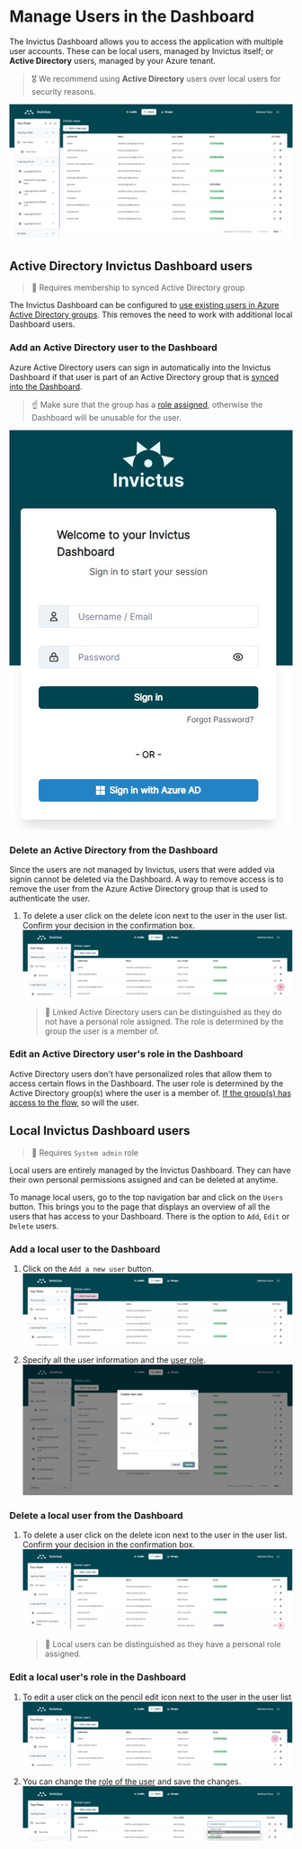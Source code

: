 # Manage Users in the Dashboard
The Invictus Dashboard allows you to access the application with multiple user accounts. These can be local users, managed by Invictus itself; or **Active Directory** users, managed by your Azure tenant.

> 🎖️ We recommend using **Active Directory** users over local users for security reasons.

![users overview](../images/v2_users1.png)

## Active Directory Invictus Dashboard users
> 👤 Requires membership to synced Active Directory group

The Invictus Dashboard can be configured to [use existing users in Azure Active Directory groups](./azureADSetup.md). This removes the need to work with additional local Dashboard users.

### Add an Active Directory user to the Dashboard
Azure Active Directory users can sign in automatically into the Invictus Dashboard if that user is part of an Active Directory group that is [synced into the Dashboard](./groupmanagement.md).

> ☝️ Make sure that the group has a [role assigned](./role-management.md), otherwise the Dashboard will be unusable for the user.

![Active Directory user sign in](../images/dashboard/AdminAccount/adminAccount-4.jpg)

### Delete an Active Directory from the Dashboard
Since the users are not managed by Invictus, users that were added via signin cannot be deleted via the Dashboard. A way to remove access is to remove the user from the Azure Active Directory group that is used to authenticate the user.

1. To delete a user click on the delete icon next to the user in the user list. Confirm your decision in the confirmation box.
  ![delete azure user](../images/delete-azure-user.PNG)
    > 👀 Linked Active Directory users can be distinguished as they do not have a personal role assigned. The role is determined by the group the user is a member of.

### Edit an Active Directory user's role in the Dashboard
Active Directory users don't have personalized roles that allow them to access certain flows in the Dashboard. The user role is determined by the Active Directory group(s) where the user is a member of. [If the group(s) has access to the flow](./groupmanagement.md), so will the user. 

## Local Invictus Dashboard users
> 👤 Requires `System admin` role

Local users are entirely managed by the Invictus Dashboard. They can have their own personal permissions assigned and can be deleted at anytime.

To manage local users, go to the top navigation bar and click on the `Users` button. This brings you to the page that displays an overview of all the users that has access to your Dashboard. There is the option to `Add`, `Edit` or `Delete` users.

### Add a local user to the Dashboard

1. Click on the `Add a new user` button.
  ![add local user](../images/add-local-user.PNG)

1. Specify all the user information and the [user role](role-management.md).
  ![add user details](../images/v2_users2.png)

### Delete a local user from the Dashboard

1. To delete a user click on the delete icon next to the user in the user list. Confirm your decision in the confirmation box.
  ![delete local user](../images/delete-local-user.PNG)
    > 👀 Local users can be distinguished as they have a personal role assigned.

### Edit a local user's role in the Dashboard

1. To edit a user click on the pencil edit icon next to the user in the user list
  ![edit local user](../images/edit-local-user.PNG)

2. You can change the [role of the user](role-management.md) and save the changes. 
  ![edit user role](../images/v2_users3.png)

